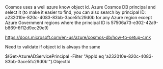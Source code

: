 Cosmos uses a well azure know object id.
 Azure Cosmos DB principal and select it (to make it easier to find, you can also search by principal ID: a232010e-820c-4083-83bb-3ace5fc29d0b for any Azure region except Azure Government regions where the principal ID is 57506a73-e302-42a9-b869-6f12d9ec29e9)

https://docs.microsoft.com/en-us/azure/cosmos-db/how-to-setup-cmk


Need to validate if object id is always the same  

$(Get-AzureADServicePrincipal -Filter "AppId eq 'a232010e-820c-4083-83bb-3ace5fc29d0b'").ObjectId